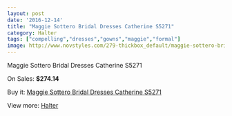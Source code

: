 ```yaml
---
layout: post
date: '2016-12-14'
title: "Maggie Sottero Bridal Dresses Catherine S5271"
category: Halter
tags: ["compelling","dresses","gowns","maggie","formal"]
image: http://www.novstyles.com/279-thickbox_default/maggie-sottero-bridal-dresses-catherine-s5271.jpg
---
```

Maggie Sottero Bridal Dresses Catherine S5271

On Sales: **$274.14**
<a href="https://www.novstyles.com/en/halter/155-maggie-sottero-bridal-dresses-catherine-s5271.html"><amp-img layout="responsive" width="600" height="600" src="//www.novstyles.com/279-thickbox_default/maggie-sottero-bridal-dresses-catherine-s5271.jpg" alt="Maggie Sottero Bridal Dresses Catherine S5271 0" /></a>
<a href="https://www.novstyles.com/en/halter/155-maggie-sottero-bridal-dresses-catherine-s5271.html"><amp-img layout="responsive" width="600" height="600" src="//www.novstyles.com/280-thickbox_default/maggie-sottero-bridal-dresses-catherine-s5271.jpg" alt="Maggie Sottero Bridal Dresses Catherine S5271 1" /></a>

Buy it: [Maggie Sottero Bridal Dresses Catherine S5271](https://www.novstyles.com/en/halter/155-maggie-sottero-bridal-dresses-catherine-s5271.html "Maggie Sottero Bridal Dresses Catherine S5271")

View more: [Halter](https://www.novstyles.com/en/3-halter "Halter")